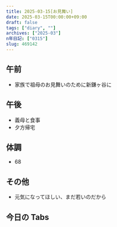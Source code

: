 ```yaml
---
title: 2025-03-15[お見舞い]
date: 2025-03-15T00:00:00+09:00
draft: false
tags: ["diary", ""]
archives: ["2025-03"]
n年日記: ["0315"]
slug: 469142
---
```


## 午前

- 家族で祖母のお見舞いのために新鎌ヶ谷に

## 午後

- 義母と食事
- 夕方帰宅

## 体調

- 68

## その他

- 元気になってほしい、まだ若いのだから

## 今日の Tabs
